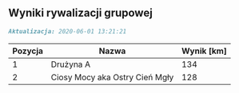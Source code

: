 ## Wyniki rywalizacji grupowej

```markdown
Aktualizacja: 2020-06-01 13:21:21
```

Pozycja | Nazwa | Wynik [km] |
------------ | -------------  | -------------
 1 |Drużyna A | 134 
 2 |Ciosy Mocy aka Ostry Cień Mgły | 128